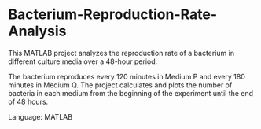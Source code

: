 # Bacterium-Reproduction-Rate-Analysis
This MATLAB project analyzes the reproduction rate of a bacterium in different culture media over a 48-hour period. 

The bacterium reproduces every 120 minutes in Medium P and every 180 minutes in Medium Q. The project calculates and plots the number of bacteria in each medium from the beginning of the experiment until the end of 48 hours.

Language: MATLAB
